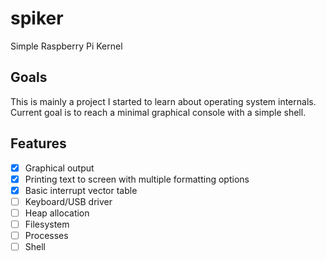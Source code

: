 # spiker
Simple Raspberry Pi Kernel

## Goals
This is mainly a project I started to learn about operating system internals. Current goal is to reach a minimal graphical console with a simple shell.

## Features
- [x] Graphical output
- [x] Printing text to screen with multiple formatting options
- [x] Basic interrupt vector table
- [ ] Keyboard/USB driver
- [ ] Heap allocation
- [ ] Filesystem
- [ ] Processes
- [ ] Shell
